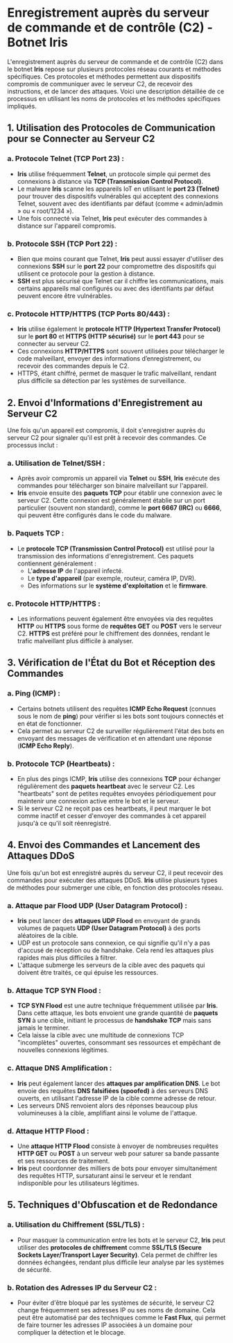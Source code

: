 # Enregistrement auprès du serveur de commande et de contrôle (C2) - Botnet Iris

L'enregistrement auprès du serveur de commande et de contrôle (C2) dans le botnet **Iris** repose sur plusieurs protocoles réseau courants et méthodes spécifiques. Ces protocoles et méthodes permettent aux dispositifs compromis de communiquer avec le serveur C2, de recevoir des instructions, et de lancer des attaques. Voici une description détaillée de ce processus en utilisant les noms de protocoles et les méthodes spécifiques impliqués.

## 1. Utilisation des Protocoles de Communication pour se Connecter au Serveur C2

### a. Protocole Telnet (TCP Port 23) :
- **Iris** utilise fréquemment **Telnet**, un protocole simple qui permet des connexions à distance via **TCP (Transmission Control Protocol)**.
- Le malware **Iris** scanne les appareils IoT en utilisant le **port 23 (Telnet)** pour trouver des dispositifs vulnérables qui acceptent des connexions Telnet, souvent avec des identifiants par défaut (comme « admin/admin » ou « root/1234 »).
- Une fois connecté via Telnet, **Iris** peut exécuter des commandes à distance sur l'appareil compromis.

### b. Protocole SSH (TCP Port 22) :
- Bien que moins courant que Telnet, **Iris** peut aussi essayer d'utiliser des connexions **SSH** sur le **port 22** pour compromettre des dispositifs qui utilisent ce protocole pour la gestion à distance.
- **SSH** est plus sécurisé que Telnet car il chiffre les communications, mais certains appareils mal configurés ou avec des identifiants par défaut peuvent encore être vulnérables.

### c. Protocole HTTP/HTTPS (TCP Ports 80/443) :
- **Iris** utilise également le **protocole HTTP (Hypertext Transfer Protocol)** sur le **port 80** et **HTTPS (HTTP sécurisé)** sur le **port 443** pour se connecter au serveur C2.
- Ces connexions **HTTP/HTTPS** sont souvent utilisées pour télécharger le code malveillant, envoyer des informations d’enregistrement, ou recevoir des commandes depuis le C2.
- HTTPS, étant chiffré, permet de masquer le trafic malveillant, rendant plus difficile sa détection par les systèmes de surveillance.

## 2. Envoi d'Informations d'Enregistrement au Serveur C2

Une fois qu'un appareil est compromis, il doit s'enregistrer auprès du serveur C2 pour signaler qu'il est prêt à recevoir des commandes. Ce processus inclut :

### a. Utilisation de Telnet/SSH :
- Après avoir compromis un appareil via **Telnet** ou **SSH**, **Iris** exécute des commandes pour télécharger son binaire malveillant sur l'appareil.
- **Iris** envoie ensuite des **paquets TCP** pour établir une connexion avec le serveur C2. Cette connexion est généralement établie sur un port particulier (souvent non standard), comme le **port 6667 (IRC)** ou **6666**, qui peuvent être configurés dans le code du malware.

### b. Paquets TCP :
- Le **protocole TCP (Transmission Control Protocol)** est utilisé pour la transmission des informations d'enregistrement. Ces paquets contiennent généralement :
  - L'**adresse IP** de l'appareil infecté.
  - Le **type d'appareil** (par exemple, routeur, caméra IP, DVR).
  - Des informations sur le **système d'exploitation** et le **firmware**.

### c. Protocole HTTP/HTTPS :
- Les informations peuvent également être envoyées via des requêtes **HTTP** ou **HTTPS** sous forme de **requêtes GET** ou **POST** vers le serveur C2. **HTTPS** est préféré pour le chiffrement des données, rendant le trafic malveillant plus difficile à analyser.

## 3. Vérification de l'État du Bot et Réception des Commandes

### a. Ping (ICMP) :
- Certains botnets utilisent des requêtes **ICMP Echo Request** (connues sous le nom de **ping**) pour vérifier si les bots sont toujours connectés et en état de fonctionner.
- Cela permet au serveur C2 de surveiller régulièrement l'état des bots en envoyant des messages de vérification et en attendant une réponse (**ICMP Echo Reply**).

### b. Protocole TCP (Heartbeats) :
- En plus des pings ICMP, **Iris** utilise des connexions **TCP** pour échanger régulièrement des **paquets heartbeat** avec le serveur C2. Les "heartbeats" sont de petites requêtes envoyées périodiquement pour maintenir une connexion active entre le bot et le serveur.
- Si le serveur C2 ne reçoit pas ces heartbeats, il peut marquer le bot comme inactif et cesser d'envoyer des commandes à cet appareil jusqu'à ce qu'il soit réenregistré.

## 4. Envoi des Commandes et Lancement des Attaques DDoS

Une fois qu'un bot est enregistré auprès du serveur C2, il peut recevoir des commandes pour exécuter des attaques DDoS. **Iris** utilise plusieurs types de méthodes pour submerger une cible, en fonction des protocoles réseau.

### a. Attaque par Flood UDP (User Datagram Protocol) :
- **Iris** peut lancer des **attaques UDP Flood** en envoyant de grands volumes de paquets **UDP (User Datagram Protocol)** à des ports aléatoires de la cible.
- UDP est un protocole sans connexion, ce qui signifie qu'il n'y a pas d'accusé de réception ou de handshake. Cela rend les attaques plus rapides mais plus difficiles à filtrer.
- L'attaque submerge les serveurs de la cible avec des paquets qui doivent être traités, ce qui épuise les ressources.

### b. Attaque TCP SYN Flood :
- **TCP SYN Flood** est une autre technique fréquemment utilisée par **Iris**. Dans cette attaque, les bots envoient une grande quantité de **paquets SYN** à une cible, initiant le processus de **handshake TCP** mais sans jamais le terminer.
- Cela laisse la cible avec une multitude de connexions TCP "incomplètes" ouvertes, consommant ses ressources et empêchant de nouvelles connexions légitimes.

### c. Attaque DNS Amplification :
- **Iris** peut également lancer des **attaques par amplification DNS**. Le bot envoie des requêtes **DNS falsifiées (spoofed)** à des serveurs DNS ouverts, en utilisant l'adresse IP de la cible comme adresse de retour.
- Les serveurs DNS renvoient alors des réponses beaucoup plus volumineuses à la cible, amplifiant ainsi le volume de l'attaque.

### d. Attaque HTTP Flood :
- Une **attaque HTTP Flood** consiste à envoyer de nombreuses requêtes **HTTP GET** ou **POST** à un serveur web pour saturer sa bande passante et ses ressources de traitement.
- **Iris** peut coordonner des milliers de bots pour envoyer simultanément des requêtes HTTP, sursaturant ainsi le serveur et le rendant indisponible pour les utilisateurs légitimes.

## 5. Techniques d'Obfuscation et de Redondance

### a. Utilisation du Chiffrement (SSL/TLS) :
- Pour masquer la communication entre les bots et le serveur C2, **Iris** peut utiliser des **protocoles de chiffrement** comme **SSL/TLS (Secure Sockets Layer/Transport Layer Security)**. Cela permet de chiffrer les données échangées, rendant plus difficile leur analyse par les systèmes de sécurité.

### b. Rotation des Adresses IP du Serveur C2 :
- Pour éviter d'être bloqué par les systèmes de sécurité, le serveur C2 change fréquemment ses adresses IP ou ses noms de domaine. Cela peut être automatisé par des techniques comme le **Fast Flux**, qui permet de faire tourner les adresses IP associées à un domaine pour compliquer la détection et le blocage.
